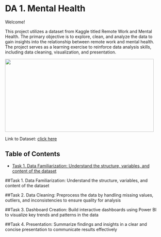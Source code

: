 # DA 1. Mental Health

Welcome! 

This project utilizes a dataset from Kaggle titled Remote Work and Mental Health. The primary objective is to explore, clean, and analyze the data to gain insights into the relationship between remote work and mental health. The project serves as a learning exercise to reinforce data analysis skills, including data cleaning, visualization, and presentation.

<img src="https://github.com/MaksymYakushev/DA1.MentalHealth/blob/main/data/Mental-Health.jpg" width="490" height="240">   

Link to Dataset: [click here](https://www.kaggle.com/datasets/waqi786/remote-work-and-mental-health)

## Table of Contents
- [Task 1. Data Familiarization: Understand the structure, variables, and content of the dataset](#task-1-data-familiarization-understand-the-structure-variables-and-content-of-the-dataset)



##Task 1. Data Familiarization: Understand the structure, variables, and content of the dataset

##Task 2. Data Cleaning: Preprocess the data by handling missing values, outliers, and inconsistencies to ensure quality for analysis

##Task 3. Dashboard Creation: Build interactive dashboards using Power BI to visualize key trends and patterns in the data

##Task 4. Presentation: Summarize findings and insights in a clear and concise presentation to communicate results effectively

